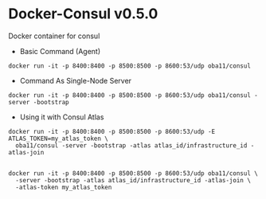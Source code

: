 # Docker-Consul v0.5.0

Docker container for consul

* Basic Command (Agent)

```
docker run -it -p 8400:8400 -p 8500:8500 -p 8600:53/udp oba11/consul
```

* Command As Single-Node Server

```
docker run -it -p 8400:8400 -p 8500:8500 -p 8600:53/udp oba11/consul -server -bootstrap
```

* Using it with Consul Atlas

```
docker run -it -p 8400:8400 -p 8500:8500 -p 8600:53/udp -E ATLAS_TOKEN=my_atlas_token \
  oba11/consul -server -bootstrap -atlas atlas_id/infrastructure_id -atlas-join


docker run -it -p 8400:8400 -p 8500:8500 -p 8600:53/udp oba11/consul \
  -server -bootstrap -atlas atlas_id/infrastructure_id -atlas-join \
  -atlas-token my_atlas_token
```
